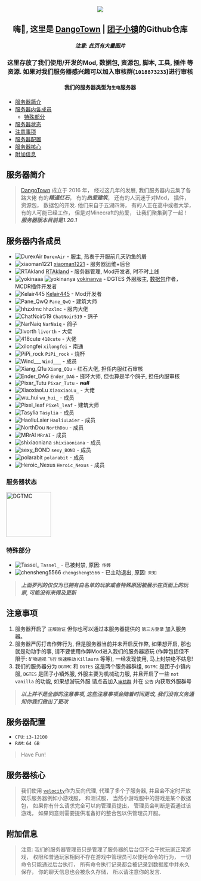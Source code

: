 <div align=center>
 
<img src="https://www.dgtmc.top/assets/img/logo.jpg">

<h2>嗨👋, 这里是 <a href="https://dgtmc.top">DangoTown</a> | <a href="https://dgtmc.top">团子小镇</a>的Github仓库</h2>

<h5>注意: 此页有大量图片</h5>

</div>

<div align=center>

<h3>这里存放了我们使用/开发的Mod, 数据包, 资源包, 脚本, 工具, 插件 等资源.
如果对我们服务器感兴趣可以加入审核群(<code>1018873233</code>)进行审核</h3>
 
 <h4>我们的服务器类型为<code>生电</code>服务器</h4>

</div>

<!-- TOC -->
  * [服务器简介](#服务器简介)
  * [服务器内各成员](#服务器内各成员)
    * [特殊部分](#特殊部分)
  * [服务器状态](#服务器状态)
  * [注意事项](#注意事项)
  * [服务器配置](#服务器配置)
  * [服务器核心](#服务器核心)
  * [附加信息](#附加信息)
<!-- TOC -->

## 服务器简介

> [DangoTown](https://dgtmc.top) 成立于 2016 年， 经过这几年的发展, 我们服务器内云集了各路大佬
> 有的***精通红石***， 有的***热爱建筑***， 还有的人沉迷于对Mod， 插件， 资源包， 数据包的开发. 
> 他们来自于五湖四海， 有的人正在高中或者大学， 有的人可能已经工作， 但是对Minecraft的热爱， 让我们聚集到了一起！
> ***服务器版本目前是1.20.1***

## 服务器内各成员
* <img src="https://mcavatar.rtast.cn/uuid/efcc8b5a-9bb0-429e-95b8-7eb34ad37d76" alt="DurexAir"> `DurexAir` - 服主, 热衷于开服前几天钓鱼的屑
* <img src="https://mcavatar.rtast.cn/uuid/bf486575279b467e846ec54e86ee52df" alt="xiaoman1221"> [xiaoman1221](https://github.com/xiaoman1221) - 服务器运维+后台
* <img src="https://mcavatar.rtast.cn/uuid/bb033844e68e4909a6361a5d1821ddc4" alt="RTAkland"> [RTAkland](https://github.com/RTAkland) - 服务器管理, Mod开发者, 时不时上线
* <img src="https://mcavatar.rtast.cn/uuid/cd7f4f9fbd5a4106862a8ff0893fe5af" alt="yokinaaa"> <img src="https://mcavatar.rtast.cn/uuid/916c251133e44dbabc99c3e5cffa41ef" alt="yokinanya"> [yokinanya](https://github.com/yokinanya) - DGTES
  外服服主, [数据包](https://github.com/DangoTown/DGT_Extra_datapack)作者，MCDR插件开发者
* <img src="https://mcavatar.rtast.cn/uuid/ddc61e882b03427bb621ee0736958f7f" alt="Kelair445"> [Kelair445](https://github.com/CaaMoe) - Mod开发者
* <img src="https://mcavatar.rtast.cn/uuid/7728563beaed48ddb33fd885f9a10862" alt="Pane_QwQ"> `Pane_QwQ` - 建筑大师
* <img src="https://mcavatar.rtast.cn/uuid/02c7e8dd47d3412d85cbd82311e06259" alt="hhzxlmc"> `hhzxlmc` - 服内大佬
* <img src="https://mcavatar.rtast.cn/uuid/99a37c1d2ada462686995c8f20399d08" alt="ChatNoir519"> `ChatNoir519` - 鸽子
* <img src="https://mcavatar.rtast.cn/uuid/8c35435f90bf4e17803438ce26a17cc6" alt="NarNaiq"> `NarNaiq` - 鸽子
* <img src="https://mcavatar.rtast.cn/uuid/7327caa990ac43979ea4d7ab89e609dc" alt="livorth"> `livorth` - 大佬
* <img src="https://mcavatar.rtast.cn/uuid/f1fa5ccdb146448fad651453ee2a15aa" alt="418cute"> `418cute` - 大佬
* <img src="https://mcavatar.rtast.cn/uuid/c24fb001286f4d40a8a293247472f2c5" alt="xilongfei"> `xilongfei` - 南通
* <img src="https://mcavatar.rtast.cn/uuid/06d347685f9c422a90f59f05aae8dd91" alt="PiPi_rock"> `PiPi_rock` - 烧杯
* <img src="https://mcavatar.rtast.cn/uuid/0fbe08b7188044a5a77b5f984c6558fe" alt="Wind___"> `Wind___` - 成员
* <img src="https://mcavatar.rtast.cn/uuid/0599eb28f2d74fa1b87526bfbc8359dd" alt="Xiang_Q1u"> `Xiang_Q1u` - 红石大佬, 担任内服红石审核
* <img src="https://mcavatar.rtast.cn/uuid/186f7f0c5d5d428ab85740dbb7232af4" alt="Ender_DAG"> `Ender_DAG` - 搓环大师, 但也算是半个鸽子, 担任内服审核
* <img src="https://mcavatar.rtast.cn/uuid/e548ddd0a16445a396dccd1500b4d39d" alt="Pixar_Tutu"> `Pixar_Tutu` - ***~~null~~***
* <img src="https://mcavatar.rtast.cn/uuid/9cefcda841a7433ba4b93dde8ae2b50e" alt="XiaoxiaoLu"> `XiaoxiaoLu_` - 大佬
* <img src="https://mcavatar.rtast.cn/uuid/e5a8b74cfdcf4cbcbfbb22545916b1b1" alt="wu_hui" > `wu_hui_` - 成员
* <img src="https://mcavatar.rtast.cn/uuid/847984990551408da6b80d9644bc928e" alt="Pixel_leaf"> `Pixel_leaf` - 建筑大师
* <img src="https://mcavatar.rtast.cn/uuid/1f374886-b52e-4364-b3e8-3d84dcac1b11" alt="Tasylia"> `Tasylia` - 成员
* <img src="https://mcavatar.rtast.cn/uuid/36f7d688-0ea5-4f40-a956-f92f3b6dfff8" alt="HaoliuLaier"> `HaoliuLaier` - 成员
* <img src="https://mcavatar.rtast.cn/uuid/2d853c17-6675-4e95-834e-94df17740864" alt="NorthDou"> `NorthDou` - 成员
* <img src="https://mcavatar.rtast.cn/uuid/867ad3a6-58e1-4778-9686-a6fba9807d93" alt="MRrAI"> `MRrAI` - 成员
* <img src="https://mcavatar.rtast.cn/uuid/ef164838-039b-45bf-b60f-6f8fd375eed0" alt="shixiaoniana"> `shixiaoniana` - 成员
* <img src="https://mcavatar.rtast.cn/uuid/2dec99e1-b7c7-4bd3-b5fd-bbbf4315a427" alt="sexy_BOND"> `sexy_BOND` - 成员
* <img src="https://mcavatar.rtast.cn/uuid/17b77e3a-1cb0-436e-badc-9abf74a93aeb" alt="polarabit"> `polarabit` - 成员
* <img src="https://mcavatar.rtast.cn/uuid/0487b513-1e11-4588-aabc-44c81413b071" alt="Heroic_Nexus"> `Heroic_Nexus` - 成员

<!-- * <img src="https://mcavatar.rtast.cn/uuid/ " alt=""> `` - 成员 -->

### 服务器状态

<img src="https://api.mcstatus.io/v2/widget/java/mc.dgtmc.top?dark=false" alt="DGTMC" height="120" width=auto >

### 特殊部分

* <img src="https://mcavatar.rtast.cn/uuid/6f9b015b6cf74ddaa3dc461965e93a25" alt="Tassel_"> `Tassel_` - 已被封禁, 原因: `作弊`
* <img src="https://mcavatar.rtast.cn/uuid/00a54e63827a469aa334c64626a920a8" alt="chensheng5566"> `chengsheng5566` - 已主动退出,
  原因: `未知`
> ***上面罗列的仅仅为已拥有白名单的玩家或者特殊原因被展示在页面上的玩家, 可能没有来得及更新***

## 注意事项

1. 服务器开启了 `正版验证` 但你也可以通过本服务器提供的 `第三方登录` 加入服务器。
2. 服务器严厉打击作弊行为, 但是服务器当前并未开启反作弊, 如果想开启, 那也就是动动手的事,
   请不要使用作弊Mod进入我们的服务器游玩 (作弊包括但不限于: `矿物透视` `飞行` `快速移动` `Killaura` 等等), 一经发现使用,
   马上封禁绝不姑息!
3. 我们的服务器分为 `DGTMC` 和 `DGTES` 这是两个服务器群组, `DGTMC` 是团子小镇内服, `DGTES` 是团子小镇外服,
   外服主要为机械动力服, 并且开启了一些 `not vanilla` 的功能, 如果想游玩外服 请点击加入[`审核群`](https://qm.qq.com/cgi-bin/qm/qr?k=X-pZ6VmZ6mQ1DH2PJZM49trxIXc1foT_) 并在 `公告` 内获取外服群号

> ***以上并不是全部的注意事项, 这些注意事项会随着时间更改, 我们没有义务通知你我们做出了更改***

## 服务器配置

* `CPU`: `i3-12100`
* `RAM`: `64 GB`

> Have Fun!

## 服务器核心

> 我们使用 [`velocity`](https://velocitypowered.com)作为反向代理, 代理了多个子服务器, 并且会不定时开放娱乐服务器例如小游戏服，
> 和测试服， 当然小游戏服中的游戏是某个数据包， 如果你有什么请求完全可以向管理员提出， 管理员会判断是否通过该游戏，
> 如果同意则需要提供准备好的整合包以供管理员开服。

## 附加信息

> 注意: 我们的服务器管理员只是管理了服务器的后台但不会干扰玩家正常游戏， 权限和普通玩家相同不存在游戏中管理员可以使用命令的行为， 一切命令只能通过后台执行，
> 所有命令执行记录都会被记录到数据库中并永久保存， 你的聊天信息也会被永久存储， 所以请注意你的发言.
